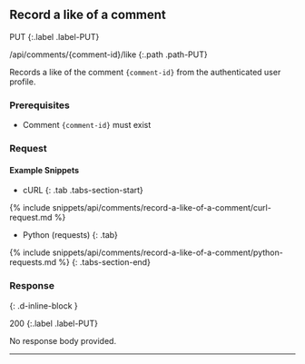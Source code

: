 ## Record a like of a comment

PUT
{:.label .label-PUT}

/api/comments/{comment-id}/like
{:.path .path-PUT}

Records a like of the comment `{comment-id}` from the authenticated user profile.

### Prerequisites

- Comment `{comment-id}` must exist

### Request
#### Example Snippets
- cURL
{: .tab .tabs-section-start}

{% include snippets/api/comments/record-a-like-of-a-comment/curl-request.md %}

- Python (requests)
{: .tab}

{% include snippets/api/comments/record-a-like-of-a-comment/python-requests.md %}
{: .tabs-section-end}

### Response
{: .d-inline-block }

200
{:.label .label-PUT}

No response body provided.

---
